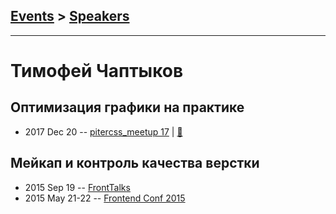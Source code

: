 ## [Events](../README.md) > [Speakers](../speakers.md)
---

# Тимофей Чаптыков

## Оптимизация графики на практике
- 2017 Dec 20 -- [pitercss_meetup 17](https://www.youtube.com/watch?v=7QhaoAPG4q4)  | [:notebook:](https://pitercss.ru/17/pres/graphics.pdf)  
## Мейкап и контроль качества верстки
- 2015 Sep 19 -- [FrontTalks](https://events.yandex.ru/lib/talks/3058/)    
- 2015 May 21-22 -- [Frontend Conf 2015](https://www.youtube.com/watch?v=SKtJu8x5Kjg)    
